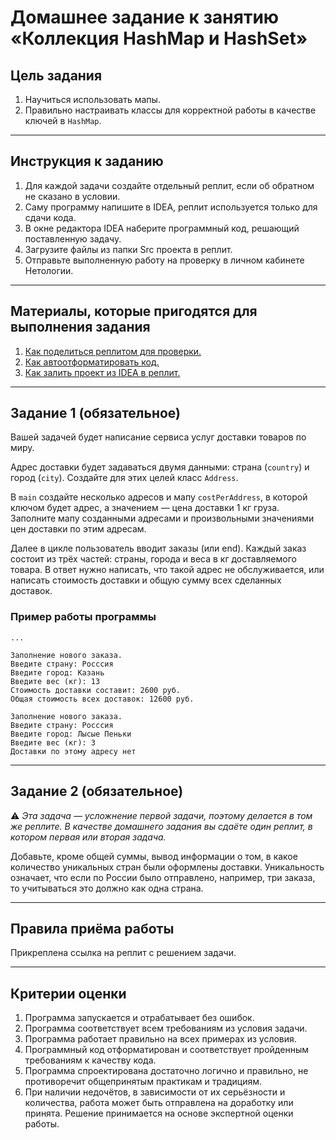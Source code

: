 # Домашнее задание к занятию «Коллекция HashMap и HashSet»

## Цель задания

1. Научиться использовать мапы.
2. Правильно настраивать классы для корректной работы в качестве ключей в `HashMap`.

------

## Инструкция к заданию

1. Для каждой задачи создайте отдельный реплит, если об обратном не сказано в условии.
1. Саму программу напишите в IDEA, реплит используется только для сдачи кода.
3. В окне редактора IDEA наберите программный код, решающий поставленную задачу.
5. Загрузите файлы из папки Src проекта в реплит.
6. Отправьте выполненную работу на проверку в личном кабинете Нетологии.

------

## Материалы, которые пригодятся для выполнения задания

1. [Как поделиться реплитом для проверки.](https://github.com/netology-code/java-homeworks/blob/java-43/QA_ReplitShare.md)
2. [Как автоотформатировать код.](https://github.com/netology-code/java-homeworks/blob/java-43/QA_Format.md)
3. [Как залить проект из IDEA в реплит.](https://github.com/netology-code/java-homeworks/blob/java-43/QA_ReplitUpload.md)

------

## Задание 1 (обязательное)

Вашей задачей будет написание сервиса услуг доставки товаров по миру.

Адрес доставки будет задаваться двумя данными: страна (`country`) и город (`city`).
Создайте для этих целей класс `Address`.

В `main` создайте несколько адресов и мапу `costPerAddress`, в которой ключом будет адрес, а значением — цена доставки 1 кг груза.
Заполните мапу созданными адресами и произвольными значениями цен доставки по этим адресам.

Далее в цикле пользователь вводит заказы (или end). Каждый заказ состоит из трёх частей: страны, города и веса в кг доставляемого товара.
В ответ нужно написать, что такой адрес не обслуживается, или написать стоимость доставки и общую сумму всех сделанных доставок.

### Пример работы программы

```text
...

Заполнение нового заказа.
Введите страну: Росссия
Введите город: Казань
Введите вес (кг): 13
Стоимость доставки составит: 2600 руб.
Общая стоимость всех доставок: 12600 руб.

Заполнение нового заказа.
Введите страну: Росссия
Введите город: Лысые Пеньки
Введите вес (кг): 3
Доставки по этому адресу нет
```

------

## Задание 2 (обязательное)

:warning: _Эта задача — усложнение первой задачи, поэтому делается в том же реплите. В качестве домашнего задания вы сдаёте один реплит, в котором первая или вторая задача._

Добавьте, кроме общей суммы, вывод информации о том, в какое количество уникальных стран были оформлены доставки.
Уникальность означает, что если по России было отправлено, например, три заказа, то учитываться это должно как одна страна.

------

## Правила приёма работы

Прикреплена ссылка на реплит с решением задачи.

------

## Критерии оценки

1. Программа запускается и отрабатывает без ошибок.
2. Программа соответствует всем требованиям из условия задачи.
3. Программа работает правильно на всех примерах из условия.
4. Программный код отформатирован и соответствует пройденным требованиям к качеству кода.
5. Программа спроектирована достаточно логично и правильно, не противоречит общепринятым практикам и традициям.
6. При наличии недочётов, в зависимости от их серьёзности и количества, работа может быть отправлена на доработку или принята. Решение принимается на основе экспертной оценки работы.


